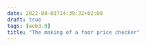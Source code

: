```yaml
---
date: 2022-08-01T14:39:32+02:00
draft: true
tags: [web3.0]
title: "The making of a foor price checker"
---
```


